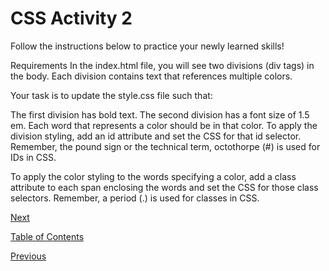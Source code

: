 # CSS Activity 2

Follow the instructions below to practice your newly learned skills!

Requirements
In the index.html file, you will see two divisions (div tags) in the body. Each division contains text that references multiple colors.

Your task is to update the style.css file such that:

The first division has bold text.
The second division has a font size of 1.5 em.
Each word that represents a color should be in that color.
To apply the division styling, add an id attribute and set the CSS for that id selector. Remember, the pound sign or the technical term, octothorpe (#) is used for IDs in CSS.

To apply the color styling to the words specifying a color, add a class attribute to each span enclosing the words and set the CSS for those class selectors. Remember, a period (.) is used for classes in CSS.

[Next](./9.md)

[Table of Contents](./README.md)

[Previous](./7.md)
